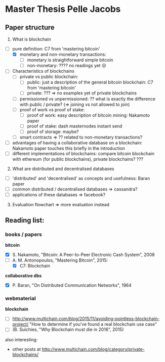 # Master Thesis Pelle Jacobs

## Paper structure

1. What is blockchain
  - [ ] pure definition: C7 from 'mastering bitcoin'
    - [x] monetary and non-monetary transactions:
      - [ ] monetary is straightforward simple bitcoin
      - [ ] non-monetary: ???? no readings yet 😒
  - [ ] Characteristics of blockchains
    - [ ] private vs public blockchain:
      - [ ] public: just a description of the general bitcoin blockchain: C7 from 'mastering bitcoin'
      - [ ] private: ??? => no examples yet of private blockchains
    - [ ] permissioned vs unpermissioned: ?? what is exactly the difference with public / private? (=> joining vs not allowed to join)
    - [ ] proof of work vs proof of stake:
      - [ ] proof of work: easy description of bitcoin mining: Nakamoto paper
      - [ ] proof of stake: dash masternodes instant send
      - [ ] proof of storage: maybe?
    - [ ] smart contracts => ?? related to non-monetary transactions?
  - [ ] advantages of having a collaborative database on a blockchain: Nakamoto paper touches this briefly in the introduction
  - [ ] different implementations of blockchains: compare bitcoin blockchain with ethereum (for public blockchains), private blockchains?  ???

2. What are distributed and decentralised databases
  - [ ] 'distributed' and 'decentralised' as concepts and usefulness: Baran paper
  - [ ] common distributed / decentralised databases => cassandra?
  - [ ] applications of these databases => facebook?

3. Evaluation flowchart => more evaluation instead


## Reading list:

### books / papers

**bitcoin**

- [x] S. Nakamoto, "Bitcoin: A Peer-to-Peer Electronic Cash System", 2008
- [ ] A. M. Antonopoulos, "Mastering Bitcoin", 2015:
  - [x] C7: Blockchain

**collaborative dbs**

- [x] P. Baran, "On Distributed Communication Networks", 1964

### webmaterial

**blockchain**

- [ ] http://www.multichain.com/blog/2015/11/avoiding-pointless-blockchain-project/ "How to determine if you’ve found a real blockchain use case"
- [ ] (B. Suichies, "Why Blockchain must die in 2016", 2015)

also interesting:

- other posts at http://www.multichain.com/blog/category/private-blockchains/
